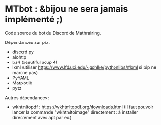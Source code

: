 # MTbot : &bijou ne sera jamais implémenté ;)

Code source du bot du Discord de Mathraining.

Dépendances sur pip :
 - discord.py
 - aiohttp
 - bs4 (beautiful soup 4)
 - lxml (utiliser https://www.lfd.uci.edu/~gohlke/pythonlibs/#lxml si pip ne marche pas)
 - PyYAML
 - Matplotlib
 - pytz

Autres dépendances :
 - wkhtmltopdf : https://wkhtmltopdf.org/downloads.html 
 (Il faut pouvoir lancer la commande "wkhtmltoimage" directement : à installer directement avec apt par ex.)
